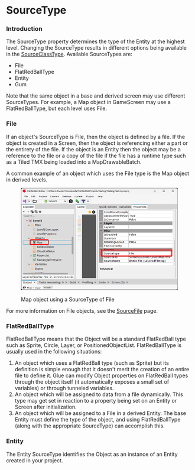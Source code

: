 # SourceType

### Introduction

The SourceType property determines the type of the Entity at the highest level. Changing the SourceType results in different options being available in the [SourceClassType](../../frb/docs/index.php). Available SourceTypes are:

* File
* FlatRedBallType
* Entity
* Gum

Note that the same object in a base and derived screen may use different SourceTypes. For example, a Map object in GameScreen may use a FlatRedBallType, but each level uses File.

### File

If an object's SourceType is File, then the object is defined by a file. If the object is created in a Screen, then the object is referencing either a part or the entirety of the file. If the object is an Entity then the object may be a reference to the file or a copy of the file if the file has a runtime type such as a Tiled TMX being loaded into a MapDrawableBatch.

A common example of an object which uses the File type is the Map object in derived levels.

<figure><img src="../../.gitbook/assets/image (5) (1) (1).png" alt=""><figcaption><p>Map object using a SourceType of File</p></figcaption></figure>

For more information on File objects, see the [SourceFile](glue-reference-sourcefile.md) page.

### FlatRedBallType

FlatRedBallType means that the Object will be a standard FlatRedBall type such as Sprite, Circle, Layer, or PositionedObjectList. FlatRedBallType is usually used in the following situations:

1. An object which uses a FlatRedBall type (such as Sprite) but its definition is simple enough that it doesn't merit the creation of an entire file to define it. Glue can modify Object properties on FlatRedBall types through the object itself (it automatically exposes a small set of variables) or through tunneled variables.
2. An object which will be assigned to data from a file dynamically. This type may get set in reaction to a property being set on an Entity or Screen after initialization.
3. An object which will be assigned to a File in a derived Entity. The base Entity must define the type of the object, and using FlatRedBallType (along with the appropriate SourceType) can accomplish this.

### Entity

The Entity SourceType identifies the Object as an instance of an Entity created in your project.
